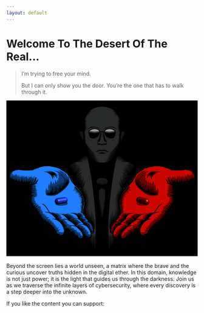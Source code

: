 ```yaml
---
layout: default
---
```


# Welcome To The Desert Of The Real...

> I’m trying to free your mind. 
>
> But I can only show you the door. You’re the one that has to walk through it.

<p align="center">
  <img src="../assets/images/morpheusredblue.jpg" alt="Badges" />
</p>

Beyond the screen lies a world unseen, a matrix where the brave and the curious uncover truths hidden in the digital ether. In this domain, knowledge is not just power; it is the light that guides us through the darkness. Join us as we traverse the infinite layers of cybersecurity, where every discovery is a step deeper into the unknown.

If you like the content you can support: 

<script type="text/javascript" src="https://cdnjs.buymeacoffee.com/1.0.0/button.prod.min.js" data-name="bmc-button" data-slug="cpukiller" data-color="#40cf30" data-emoji=""  data-font="Cookie" data-text="Buy me a coffee" data-outline-color="#000000" data-font-color="#000000" data-coffee-color="#FFDD00" ></script>